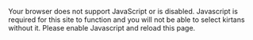 Your browser does not support JavaScript or is disabled. Javascript is required for this site to function and you will not be able to select kirtans without it. Please enable Javascript and reload this page.